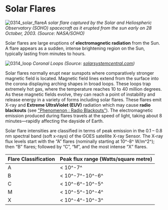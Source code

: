 # Solar Flares

![0314_solar_flare](./static/0314_solar_flare.png)*A solar flare captured by the Solar and Heliospheric Observatory (SOHO) spacecraft as it erupted from the sun early on 28 October, 2003. (Source: NASA/SOHO)*

Solar flares are large eruptions of **electromagnetic radiation** from the Sun. A flare appears as a sudden, intense brightening region on the Sun, typically lasting from minutes to hours.

![0314_loop](./static/0314_loop.jpg)
*Coronal Loops (Source: [solarsystemcentral.com](http://www.solarsystemcentral.com/sun_in_depth_page.html))*

Solar flares normally erupt near sunspots where comparatively stronger magnetic field is located.  Magnetic field lines extend from the surface into the corona displaying arching shapes in broad loops. These loops trap extremely hot gas, where the temperature reaches 10 to 40 million degrees. As these magnetic fields evolve, they can reach a point of instability and release energy in a variety of forms including solar flares. These flares emit X-ray and **Extreme UltraViolet (EUV)** radiation which may cause **radio blackouts** (see ["Phenomenon : Radio Blackouts"](#/en/section/phenomena/radio-blackouts)).  The electromagnetic emission produced during flares travels at the speed of light, taking about 8 minutes—rapidly affecting the dayside of Earth.

Solar flare intensities are classified in terms of peak emission in the 0.1 – 0.8 nm spectral band (soft x-rays) of the GOES satellite X-ray Sensor. The X-ray flux levels start with the “A” flares (nominally starting at 10^-8^ W/m^2^); then “B” flares; followed by “C”, “M”, and the most intense “X” flares.

|Flare Classification|Peak flux range (Watts/square metre)|
|---|---|
|A|&lt; 10^-7^|
|B|&lt; 10^-7^-10^-6^|
|C|&lt; 10^-6^-10^-5^|
|M|&lt; 10^-5^-10^-4^|
|X|&lt; 10^-4^-10^-3^|

